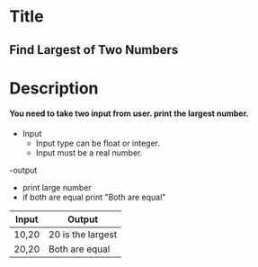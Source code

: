# Title
## Find Largest of Two Numbers
# Description
#### You need to take two input from user. print the largest number.

- Input
	- Input type can be float or integer.
	- Input must be a real number.
	
 -output
   - print large number
   - if both are equal print "Both are equal"
   
   
| Input  |    Output                 |
| ------ | ------------------------- |
|  10,20  |20 is the largest
|  20,20| Both are equal